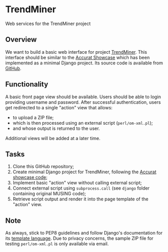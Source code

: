 TrendMiner
==========

Web services for the TrendMiner project

Overview
--------

We want to build a basic web interface for project [TrendMiner][1]. This interface should be similar to the [Accurat Showcase][2] which has been implemented as a minimal Django project. Its source code is available from [GitHub][3].


Functionality
-------------

A basic front page view should be available. Users should be able to login providing username and password. After successful authentication, users get redirected to a single "action" view that allows:

 * to upload a ZIP file;
 * which is then processed using an external script (`perl/om-xml.pl`);
 * and whose output is returned to the user.

Additional views will be added at a later time.


Tasks
-----

 1. Clone this GitHub repository;
 2. Create minimal Django project for TrendMiner, following the [Accurat showcase code][3];
 3. Implement basic "action" view without calling external script;
 4. Connect external script using `subprocess.call` (see `django` folder containing original MUSING code);
 5. Retrieve script output and render it into the page template of the "action" view.


Note
----

As always, stick to PEP8 guidelines and follow Django's documentation for its [template language][4]. Due to privacy concerns, the sample ZIP file for testing `perl/om-xml.pl` is only available via email.

[1]: http://www.trendminer-project.eu/
[2]: http://www.dfki.de/accurat-showcase/
[3]: https://github.com/cfedermann/ACCURAT-Demo/
[4]: https://docs.djangoproject.com/en/1.4/topics/templates/